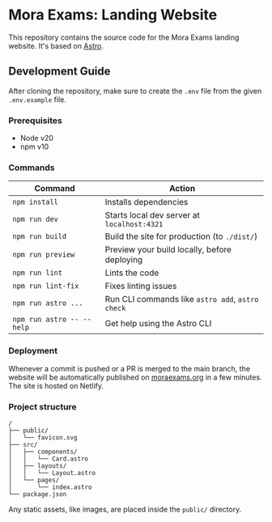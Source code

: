 # Mora Exams: Landing Website

This repository contains the source code for the Mora Exams landing website. It's based on [Astro](https://astro.build).

## Development Guide

After cloning the repository, make sure to create the `.env` file from the given `.env.example` file.

### Prerequisites

- Node v20
- npm v10

### Commands

| Command                   | Action                                           |
| ------------------------- | ------------------------------------------------ |
| `npm install`             | Installs dependencies                            |
| `npm run dev`             | Starts local dev server at `localhost:4321`      |
| `npm run build`           | Build the site for production (to `./dist/`)     |
| `npm run preview`         | Preview your build locally, before deploying     |
| `npm run lint`            | Lints the code                                   |
| `npm run lint-fix`        | Fixes linting issues                             |
| `npm run astro ...`       | Run CLI commands like `astro add`, `astro check` |
| `npm run astro -- --help` | Get help using the Astro CLI                     |

### Deployment

Whenever a commit is pushed or a PR is merged to the main branch, the website will be automatically published on [moraexams.org](https://moraexams.org) in a few minutes. The site is hosted on Netlify.

### Project structure

```text
/
├── public/
│   └── favicon.svg
├── src/
│   ├── components/
│   │   └── Card.astro
│   ├── layouts/
│   │   └── Layout.astro
│   └── pages/
│       └── index.astro
└── package.json
```

Any static assets, like images, are placed inside the `public/` directory.
